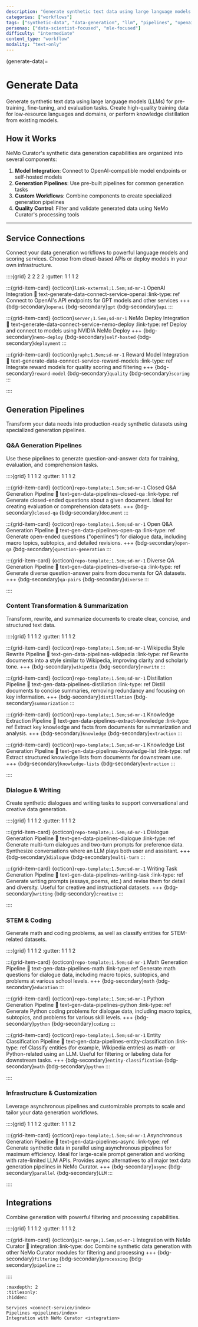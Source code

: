 ```yaml
---
description: "Generate synthetic text data using large language models for pre-training, fine-tuning, and evaluation tasks with comprehensive pipeline support"
categories: ["workflows"]
tags: ["synthetic-data", "data-generation", "llm", "pipelines", "openai", "nemotron"]
personas: ["data-scientist-focused", "mle-focused"]
difficulty: "intermediate"
content_type: "workflow"
modality: "text-only"
---
```


(generate-data)=
# Generate Data

Generate synthetic text data using large language models (LLMs) for pre-training, fine-tuning, and evaluation tasks. Create high-quality training data for low-resource languages and domains, or perform knowledge distillation from existing models.

## How it Works

NeMo Curator's synthetic data generation capabilities are organized into several components:

1. **Model Integration**: Connect to OpenAI-compatible model endpoints or self-hosted models
2. **Generation Pipelines**: Use pre-built pipelines for common generation tasks
3. **Custom Workflows**: Combine components to create specialized generation pipelines
4. **Quality Control**: Filter and validate generated data using NeMo Curator's processing tools

---

## Service Connections

Connect your data generation workflows to powerful language models and scoring services. Choose from cloud-based APIs or deploy models in your own infrastructure.

::::{grid} 2 2 2 2
:gutter: 1 1 1 2

:::{grid-item-card} {octicon}`link-external;1.5em;sd-mr-1` OpenAI Integration
:link: text-generate-data-connect-service-openai
:link-type: ref
Connect to OpenAI's API endpoints for GPT models and other services
+++
{bdg-secondary}`openai`
{bdg-secondary}`gpt`
{bdg-secondary}`api`
:::

:::{grid-item-card} {octicon}`server;1.5em;sd-mr-1` NeMo Deploy Integration
:link: text-generate-data-connect-service-nemo-deploy
:link-type: ref
Deploy and connect to models using NVIDIA NeMo Deploy
+++
{bdg-secondary}`nemo-deploy`
{bdg-secondary}`self-hosted`
{bdg-secondary}`deployment`
:::

:::{grid-item-card} {octicon}`graph;1.5em;sd-mr-1` Reward Model Integration
:link: text-generate-data-connect-service-reward-models
:link-type: ref
Integrate reward models for quality scoring and filtering
+++
{bdg-secondary}`reward-model`
{bdg-secondary}`quality`
{bdg-secondary}`scoring`
:::

::::

## Generation Pipelines

Transform your data needs into production-ready synthetic datasets using specialized generation pipelines.

### Q&A Generation Pipelines

Use these pipelines to generate question-and-answer data for training, evaluation, and comprehension tasks.

::::{grid} 1 1 1 2
:gutter: 1 1 1 2

:::{grid-item-card} {octicon}`repo-template;1.5em;sd-mr-1` Closed Q&A Generation Pipeline
:link: text-gen-data-pipelines-closed-qa
:link-type: ref
Generate closed-ended questions about a given document. Ideal for creating evaluation or comprehension datasets.
+++
{bdg-secondary}`closed-qa`
{bdg-secondary}`document`
:::

:::{grid-item-card} {octicon}`repo-template;1.5em;sd-mr-1` Open Q&A Generation Pipeline
:link: text-gen-data-pipelines-open-qa
:link-type: ref
Generate open-ended questions ("openlines") for dialogue data, including macro topics, subtopics, and detailed revisions.
+++
{bdg-secondary}`open-qa`
{bdg-secondary}`question-generation`
:::

:::{grid-item-card} {octicon}`repo-template;1.5em;sd-mr-1` Diverse QA Generation Pipeline
:link: text-gen-data-pipelines-diverse-qa
:link-type: ref
Generate diverse question-answer pairs from documents for QA datasets.
+++
{bdg-secondary}`qa-pairs`
{bdg-secondary}`diverse`
:::

::::

### Content Transformation & Summarization

Transform, rewrite, and summarize documents to create clear, concise, and structured text data.

::::{grid} 1 1 1 2
:gutter: 1 1 1 2

:::{grid-item-card} {octicon}`repo-template;1.5em;sd-mr-1` Wikipedia Style Rewrite Pipeline
:link: text-gen-data-pipelines-wikipedia
:link-type: ref
Rewrite documents into a style similar to Wikipedia, improving clarity and scholarly tone.
+++
{bdg-secondary}`wikipedia`
{bdg-secondary}`rewrite`
:::

:::{grid-item-card} {octicon}`repo-template;1.5em;sd-mr-1` Distillation Pipeline
:link: text-gen-data-pipelines-distillation
:link-type: ref
Distill documents to concise summaries, removing redundancy and focusing on key information.
+++
{bdg-secondary}`distillation`
{bdg-secondary}`summarization`
:::

:::{grid-item-card} {octicon}`repo-template;1.5em;sd-mr-1` Knowledge Extraction Pipeline
:link: text-gen-data-pipelines-extract-knowledge
:link-type: ref
Extract key knowledge and facts from documents for summarization and analysis.
+++
{bdg-secondary}`knowledge`
{bdg-secondary}`extraction`
:::

:::{grid-item-card} {octicon}`repo-template;1.5em;sd-mr-1` Knowledge List Generation Pipeline
:link: text-gen-data-pipelines-knowledge-list
:link-type: ref
Extract structured knowledge lists from documents for downstream use.
+++
{bdg-secondary}`knowledge-lists`
{bdg-secondary}`extraction`
:::

::::

### Dialogue & Writing

Create synthetic dialogues and writing tasks to support conversational and creative data generation.

::::{grid} 1 1 1 2
:gutter: 1 1 1 2

:::{grid-item-card} {octicon}`repo-template;1.5em;sd-mr-1` Dialogue Generation Pipeline
:link: text-gen-data-pipelines-dialogue
:link-type: ref
Generate multi-turn dialogues and two-turn prompts for preference data. Synthesize conversations where an LLM plays both user and assistant.
+++
{bdg-secondary}`dialogue`
{bdg-secondary}`multi-turn`
:::

:::{grid-item-card} {octicon}`repo-template;1.5em;sd-mr-1` Writing Task Generation Pipeline
:link: text-gen-data-pipelines-writing-task
:link-type: ref
Generate writing prompts (essays, poems, etc.) and revise them for detail and diversity. Useful for creative and instructional datasets.
+++
{bdg-secondary}`writing`
{bdg-secondary}`creative`
:::

::::

### STEM & Coding

Generate math and coding problems, as well as classify entities for STEM-related datasets.

::::{grid} 1 1 1 2
:gutter: 1 1 1 2

:::{grid-item-card} {octicon}`repo-template;1.5em;sd-mr-1` Math Generation Pipeline
:link: text-gen-data-pipelines-math
:link-type: ref
Generate math questions for dialogue data, including macro topics, subtopics, and problems at various school levels.
+++
{bdg-secondary}`math`
{bdg-secondary}`education`
:::

:::{grid-item-card} {octicon}`repo-template;1.5em;sd-mr-1` Python Generation Pipeline
:link: text-gen-data-pipelines-python
:link-type: ref
Generate Python coding problems for dialogue data, including macro topics, subtopics, and problems for various skill levels.
+++
{bdg-secondary}`python`
{bdg-secondary}`coding`
:::

:::{grid-item-card} {octicon}`repo-template;1.5em;sd-mr-1` Entity Classification Pipeline
:link: text-gen-data-pipelines-entity-classification
:link-type: ref
Classify entities (for example, Wikipedia entries) as math- or Python-related using an LLM. Useful for filtering or labeling data for downstream tasks.
+++
{bdg-secondary}`entity-classification`
{bdg-secondary}`math`
{bdg-secondary}`python`
:::

::::

### Infrastructure & Customization

Leverage asynchronous pipelines and customizable prompts to scale and tailor your data generation workflows.

::::{grid} 1 1 1 2
:gutter: 1 1 1 2

:::{grid-item-card} {octicon}`repo-template;1.5em;sd-mr-1` Asynchronous Generation Pipeline
:link: text-gen-data-pipelines-async
:link-type: ref
Generate synthetic data in parallel using asynchronous pipelines for maximum efficiency. Ideal for large-scale prompt generation and working with rate-limited LLM APIs. Provides async alternatives to all major text data generation pipelines in NeMo Curator.
+++
{bdg-secondary}`async`
{bdg-secondary}`parallel`
{bdg-secondary}`LLM`
:::

::::

## Integrations

Combine generation with powerful filtering and processing capabilities.

::::{grid} 1 1 1 2
:gutter: 1 1 1 2

:::{grid-item-card} {octicon}`git-merge;1.5em;sd-mr-1` Integration with NeMo Curator
:link: integration
:link-type: doc
Combine synthetic data generation with other NeMo Curator modules for filtering and processing
+++
{bdg-secondary}`filtering`
{bdg-secondary}`processing`
{bdg-secondary}`pipeline`
:::

::::

```{toctree}
:maxdepth: 2
:titlesonly:
:hidden:

Services <connect-service/index>
Pipelines <pipelines/index>
Integration with NeMo Curator <integration>
```
